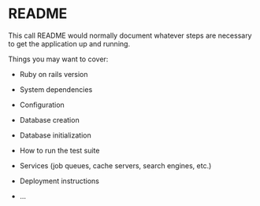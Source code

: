 # README

This call README would normally document whatever steps are necessary to get the
application up and running.

Things you may want to cover:

* Ruby on rails version

* System dependencies

* Configuration

* Database creation

* Database initialization

* How to run the test suite

* Services (job queues, cache servers, search engines, etc.)

* Deployment instructions

* ...

